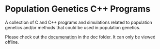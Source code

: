 # Population Genetics C++ Programs

A collection of C and C++ programs and simulations related to
population genetics and/or methods that could be used in population
genetics.

Please check out the [documenation](doc/html/index.html) in the doc
folder.  It can only be viewed offline.
